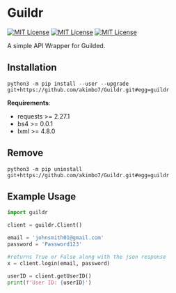 # Guildr
[![MIT License](https://img.shields.io/github/last-commit/akimbo7/Guildr?color=%23533B4D&style=flat-square)](https://github.com/akimbo7/Guildr)
[![MIT License](https://img.shields.io/github/repo-size/akimbo7/Guildr?color=%23F564A9&style=flat-square)](https://github.com/akimbo7/Guildr)
[![MIT License](https://img.shields.io/github/repo-size/akimbo7/Guildr?color=%23FAE3C6&style=flat-square)](https://github.com/akimbo7/Pirtul/releases)

A simple API Wrapper for Guilded.


## Installation

```
python3 -m pip install --user --upgrade git+https://github.com/akimbo7/Guildr.git#egg=guildr
```

**Requirements**:

- requests >= 2.27.1
- bs4 >= 0.0.1
- lxml >= 4.8.0

## Remove

```
python3 -m pip uninstall git+https://github.com/akimbo7/Guildr.git#egg=guildr
```

## Example Usage

```python
import guildr

client = guildr.Client()

email = 'johnsmith01@gmail.com'
password = 'Password123'

#returns True or False along with the json response
x = client.login(email, password)

userID = client.getUserID()
print(f'User ID: {userID}')
```
